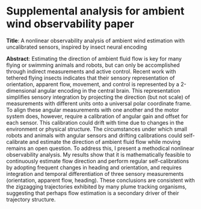 # Supplemental analysis for ambient wind observability paper

<b>Title</b>: A nonlinear observability analysis of ambient wind estimation with uncalibrated sensors, inspired by insect neural encoding

<b>Abstract</b>: Estimating the direction of ambient fluid flow is key for many flying or swimming animals and robots, but can only be accomplished through indirect measurements and active control. Recent work with tethered flying insects indicates that their sensory representation of orientation, apparent flow, movement, and control is represented by a 2-dimensional angular encoding in the central brain. This representation simplifies sensory integration by projecting the direction (but not scale) of measurements with different units onto a universal polar coordinate frame. To align these angular measurements with one another and the motor system does, however, require a calibration of angular gain and offset for each sensor. This calibration could drift with time due to changes in the environment or physical structure. The circumstances under which small robots and animals with angular sensors and drifting calibrations could self-calibrate and estimate the direction of ambient fluid flow while moving remains an open question. To address this, I present a methodical nonlinear observability analysis. My results show that it is mathematically feasible to continuously estimate flow direction and perform regular self-calibrations by adopting frequent changes in heading and orientation, and requires integration and temporal differentiation of three sensory measurements (orientation, apparent flow, heading). These conclusions are consistent with the zigzagging trajectories exhibited by many plume tracking organisms, suggesting that perhaps flow estimation is a secondary driver of their trajectory structure.
